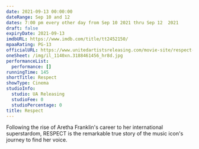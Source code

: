 ```yaml
---
date: 2021-09-13 00:00:00
dateRange: Sep 10 and 12
dates: 7:00 pm every other day from Sep 10 2021 thru Sep 12  2021
draft: false
expiryDate: 2021-09-13
imdbURL: https://www.imdb.com/title/tt2452150/
mpaaRating: PG-13
officialURL: https://www.unitedartistsreleasing.com/movie-site/respect-2
oneSheet: /img/il_1140xn.3188461456_hr8d.jpg
performanceList:
  performance: []
runningTime: 145
shortTitle: Respect
showType: Cinema
studioInfo:
  studio: UA Releasing
  studioFee: 0
  studioPercentage: 0
title: Respect
---
```


Following the rise of Aretha Franklin's career to her international superstardom, RESPECT is the remarkable true story of the music icon's journey to find her voice.